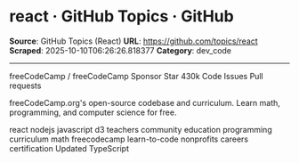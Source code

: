 # react · GitHub Topics · GitHub

**Source**: GitHub Topics (React)
**URL**: https://github.com/topics/react
**Scraped**: 2025-10-10T06:26:26.818377
**Category**: dev_code

---

freeCodeCamp / freeCodeCamp
 Sponsor
 Star 430k
 Code
 Issues
 Pull requests

freeCodeCamp.org's open-source codebase and curriculum. Learn math, programming, and computer science for free.

react
nodejs
javascript
d3
teachers
community
education
programming
curriculum
math
freecodecamp
learn-to-code
nonprofits
careers
certification
Updated 
 TypeScript
